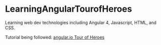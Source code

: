 # LearningAngularTourofHeroes
Learning web dev technologies including Angular 4, Javascript, HTML, and CSS.

Tutorial being followed: [angular.io Tour of Heroes](https://angular.io/tutorial)
